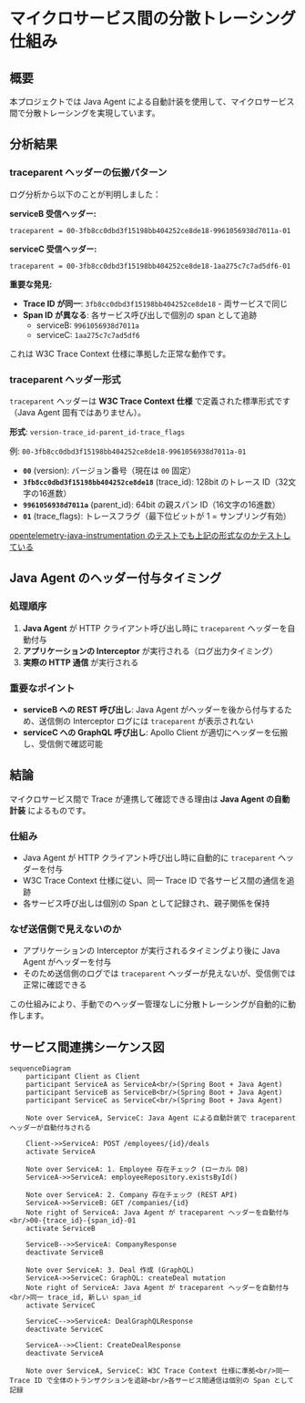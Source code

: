 # マイクロサービス間の分散トレーシング仕組み

## 概要

本プロジェクトでは Java Agent による自動計装を使用して、マイクロサービス間で分散トレーシングを実現しています。

## 分析結果

### traceparent ヘッダーの伝搬パターン

ログ分析から以下のことが判明しました：

**serviceB 受信ヘッダー:**

```
traceparent = 00-3fb8cc0dbd3f15198bb404252ce8de18-9961056938d7011a-01
```

**serviceC 受信ヘッダー:**

```
traceparent = 00-3fb8cc0dbd3f15198bb404252ce8de18-1aa275c7c7ad5df6-01
```

**重要な発見:**

- **Trace ID が同一**: `3fb8cc0dbd3f15198bb404252ce8de18` - 両サービスで同じ
- **Span ID が異なる**: 各サービス呼び出しで個別の span として追跡
  - serviceB: `9961056938d7011a`
  - serviceC: `1aa275c7c7ad5df6`

これは W3C Trace Context 仕様に準拠した正常な動作です。

### traceparent ヘッダー形式

`traceparent` ヘッダーは **W3C Trace Context 仕様** で定義された標準形式です（Java Agent 固有ではありません）。

**形式**: `version-trace_id-parent_id-trace_flags`

例: `00-3fb8cc0dbd3f15198bb404252ce8de18-9961056938d7011a-01`

- **`00`** (version): バージョン番号（現在は `00` 固定）
- **`3fb8cc0dbd3f15198bb404252ce8de18`** (trace_id): 128bit のトレース ID（32文字の16進数）
- **`9961056938d7011a`** (parent_id): 64bit の親スパン ID（16文字の16進数）
- **`01`** (trace_flags): トレースフラグ（最下位ビットが 1 = サンプリング有効）

[opentelemetry-java-instrumentation のテストでも上記の形式なのかテストしている](https://github.com/open-telemetry/opentelemetry-java-instrumentation/blob/1115cda7a2f4aefa0bbc25aa64f9b35f694a2df4/testing-common/src/main/java/io/opentelemetry/instrumentation/testing/junit/http/AbstractHttpServerTest.java#L171-L177)

## Java Agent のヘッダー付与タイミング

### 処理順序

1. **Java Agent** が HTTP クライアント呼び出し時に `traceparent` ヘッダーを自動付与
2. **アプリケーションの Interceptor** が実行される（ログ出力タイミング）
3. **実際の HTTP 通信** が実行される

### 重要なポイント

- **serviceB への REST 呼び出し**: Java Agent がヘッダーを後から付与するため、送信側の Interceptor ログには `traceparent` が表示されない
- **serviceC への GraphQL 呼び出し**: Apollo Client が適切にヘッダーを伝搬し、受信側で確認可能

## 結論

マイクロサービス間で Trace が連携して確認できる理由は **Java Agent の自動計装** によるものです。

### 仕組み

- Java Agent が HTTP クライアント呼び出し時に自動的に `traceparent` ヘッダーを付与
- W3C Trace Context 仕様に従い、同一 Trace ID で各サービス間の通信を追跡
- 各サービス呼び出しは個別の Span として記録され、親子関係を保持

### なぜ送信側で見えないのか

- アプリケーションの Interceptor が実行されるタイミングより後に Java Agent がヘッダーを付与
- そのため送信側のログでは `traceparent` ヘッダーが見えないが、受信側では正常に確認できる

この仕組みにより、手動でのヘッダー管理なしに分散トレーシングが自動的に動作します。

## サービス間連携シーケンス図

```mermaid
sequenceDiagram
    participant Client as Client
    participant ServiceA as ServiceA<br/>(Spring Boot + Java Agent)
    participant ServiceB as ServiceB<br/>(Spring Boot + Java Agent)
    participant ServiceC as ServiceC<br/>(Spring Boot + Java Agent)
    
    Note over ServiceA, ServiceC: Java Agent による自動計装で traceparent ヘッダーが自動付与される
    
    Client->>ServiceA: POST /employees/{id}/deals
    activate ServiceA
    
    Note over ServiceA: 1. Employee 存在チェック (ローカル DB)
    ServiceA->>ServiceA: employeeRepository.existsById()
    
    Note over ServiceA: 2. Company 存在チェック (REST API)
    ServiceA->>ServiceB: GET /companies/{id}
    Note right of ServiceA: Java Agent が traceparent ヘッダーを自動付与<br/>00-{trace_id}-{span_id}-01
    activate ServiceB
    
    ServiceB-->>ServiceA: CompanyResponse
    deactivate ServiceB
    
    Note over ServiceA: 3. Deal 作成 (GraphQL)
    ServiceA->>ServiceC: GraphQL: createDeal mutation
    Note right of ServiceA: Java Agent が traceparent ヘッダーを自動付与<br/>同一 trace_id, 新しい span_id
    activate ServiceC
    
    ServiceC-->>ServiceA: DealGraphQLResponse
    deactivate ServiceC
    
    ServiceA-->>Client: CreateDealResponse
    deactivate ServiceA
    
    Note over ServiceA, ServiceC: W3C Trace Context 仕様に準拠<br/>同一 Trace ID で全体のトランザクションを追跡<br/>各サービス間通信は個別の Span として記録
```
